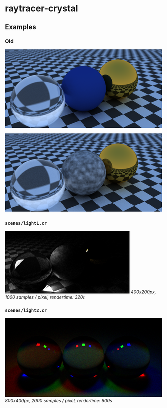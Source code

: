 # raytracer-crystal

## Examples

### Old

![](images/texture1.png)

![](images/perlin1.png)

### `scenes/light1.cr`

![](images/light1.png)
_400x200px, 1000 samples / pixel, rendertime: 320s_

### `scenes/light2.cr`

![](images/light2.png)
_800x400px, 2000 samples / pixel, rendertime: 600s_
